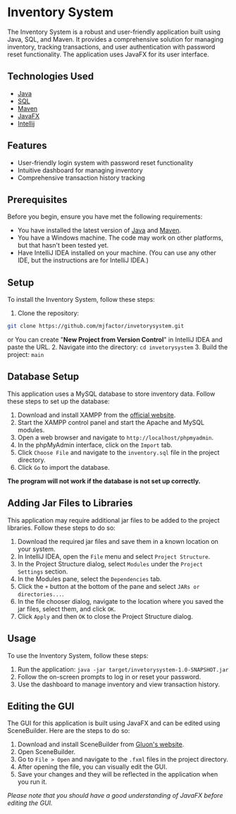 # Inventory System

The Inventory System is a robust and user-friendly application built using Java, SQL, and Maven. It provides a comprehensive solution for managing inventory, tracking transactions, and user authentication with password reset functionality. The application uses JavaFX for its user interface.

## Technologies Used

- [Java](https://www.java.com/)
- [SQL](https://www.mysql.com/)
- [Maven](https://maven.apache.org/)
- [JavaFX](https://openjfx.io/)
- [Intellij](https://www.jetbrains.com/idea/)
## Features

- User-friendly login system with password reset functionality
- Intuitive dashboard for managing inventory
- Comprehensive transaction history tracking

## Prerequisites

Before you begin, ensure you have met the following requirements:

- You have installed the latest version of [Java](https://www.java.com/) and [Maven](https://maven.apache.org/).
- You have a Windows machine. The code may work on other platforms, but that hasn't been tested yet.
- Have IntelliJ IDEA installed on your machine. (You can use any other IDE, but the instructions are for IntelliJ IDEA.)
## Setup

To install the Inventory System, follow these steps:

1. Clone the repository:
```bash
git clone https://github.com/mjfactor/invetorysystem.git 
```
or You can create "**New Project from Version Control**" in IntelliJ IDEA and paste the URL.
2. Navigate into the directory: `cd invetorysystem`
3. Build the project: `main`


## Database Setup

This application uses a MySQL database to store inventory data. Follow these steps to set up the database:

1. Download and install XAMPP from the [official website](https://www.apachefriends.org/index.html).
2. Start the XAMPP control panel and start the Apache and MySQL modules.
3. Open a web browser and navigate to `http://localhost/phpmyadmin`.
4. In the phpMyAdmin interface, click on the `Import` tab.
5. Click `Choose File` and navigate to the `inventory.sql` file in the project directory.
6. Click `Go` to import the database.

**The program will not work if the database is not set up correctly.**

## Adding Jar Files to Libraries

This application may require additional jar files to be added to the project libraries. Follow these steps to do so:

1. Download the required jar files and save them in a known location on your system.
2. In IntelliJ IDEA, open the `File` menu and select `Project Structure`.
3. In the Project Structure dialog, select `Modules` under the `Project Settings` section.
4. In the Modules pane, select the `Dependencies` tab.
5. Click the `+` button at the bottom of the pane and select `JARs or directories...`.
6. In the file chooser dialog, navigate to the location where you saved the jar files, select them, and click `OK`.
7. Click `Apply` and then `OK` to close the Project Structure dialog.




## Usage
To use the Inventory System, follow these steps:

1. Run the application: `java -jar target/invetorysystem-1.0-SNAPSHOT.jar`
2. Follow the on-screen prompts to log in or reset your password.
3. Use the dashboard to manage inventory and view transaction history.

## Editing the GUI

The GUI for this application is built using JavaFX and can be edited using SceneBuilder. Here are the steps to do so:

1. Download and install SceneBuilder from [Gluon's website](https://gluonhq.com/products/scene-builder/).
2. Open SceneBuilder.
3. Go to `File > Open` and navigate to the `.fxml` files in the project directory.
4. After opening the file, you can visually edit the GUI.
5. Save your changes and they will be reflected in the application when you run it.

*Please note that you should have a good understanding of JavaFX before editing the GUI.*

